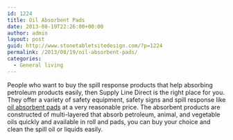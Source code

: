 ```yaml
---
id: 1224
title: Oil Absorbent Pads
date: 2013-08-19T22:26:00+00:00
author: admin
layout: post
guid: http://www.stonetabletsitedesign.com/?p=1224
permalink: /2013/08/19/oil-absorbent-pads/
categories:
  - General living
---
```

People who want to buy the spill response products that help absorbing petroleum products easily, then Supply Line Direct is the right place for you. They offer a variety of safety equipment, safety signs and spill response like [oil absorbent pads](http://www.supplylinedirect.com/oil-only/) at a very reasonable price. The absorbent products are constructed of multi-layered that absorb petroleum, animal, and vegetable oils quickly and available in roll and pads, you can buy your choice and clean the spill oil or liquids easily.